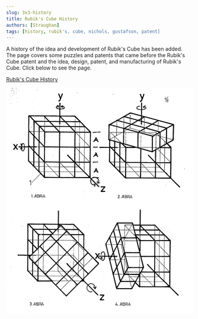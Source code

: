```yaml
---
slug: 3x3-history
title: Rubik's Cube History
authors: [Straughan]
tags: [history, rubik's, cube, nichols, gustafson, patent]
---
```


A history of the idea and development of Rubik's Cube has been added. The page covers some puzzles and patents that came before the Rubik's Cube patent and the idea, design, patent, and manufacturing of Rubik's Cube. Click below to see the page.

[Rubik's Cube History](/3x3/3x3History.md)

![Rubik's Cube Patent](./Rubik1.png)